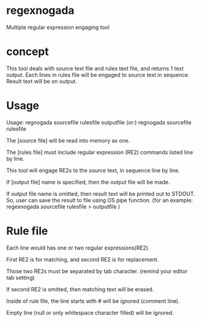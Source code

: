 # regexnogada
Multiple regular expression engaging tool

# concept
This tool deals with source text file and rules text file, and returns 1 text output.
Each lines in rules file will be engaged to source text in sequence.
Result text will be on output.

# Usage
Usage: regnogada sourcefile rulesfile outputfile
 (or:) regnogada sourcefile rulesfile

The [source file] will be read into memory as one.

The [rules file] must include regular expression (RE2) commands listed line by line.

This tool will engage RE2s to the source text, in sequence line by line.

If [output file] name is specified, then the output file will be made.

If output file name is omitted, then result text will be printed out to STDOUT. So, user can save the result to file using OS pipe function. (for an example: regexnogada sourcefile rulesfile > outputfile )

# Rule file
Each line would has one or two regular expressions(RE2).

First RE2 is for matching, and second RE2 is for replacement.

Those two RE2s must be separated by tab character. (remind your editor tab setting)

If second RE2 is omitted, then matching text will be erased.

Inside of rule file, the line starts with # will be ignored (comment line).

Empty line (null or only whitespace character filled) will be ignored.
